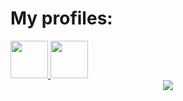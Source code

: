 
<h1> My profiles: </h1>

<div style= 'justify-content = space-around' >
  <a href="https://www.salesforce.com/trailblazer/lxelnoe9tymas0ic5h">
    <img src ='https://res.cloudinary.com/startup-grind/image/upload/c_fill,dpr_2.0,f_auto,g_center,h_1080,q_100,w_1080/v1/gcs/platform-data-salesforce/events/trailhead-logo_sxOxVMt.png' width=60px height=60px>
  </a>
  <a href="https://www.linkedin.com/in/marcos-conninck-b6b729280/">
    <img src ='https://pngimg.com/uploads/linkedIn/linkedIn_PNG8.png' width=60px height=60px>
  </a>
  
</div>

<div id='Header' align='center'>
  <img src='https://media2.giphy.com/media/v1.Y2lkPTc5MGI3NjExcnZzMHhwejJnamg0M2VpY2xzODc3eXJkYmFuMWlzdWJ0NGt1OHQwZCZlcD12MV9pbnRlcm5hbF9naWZfYnlfaWQmY3Q9Zw/26tn33aiTi1jkl6H6/giphy.webp'
</div>
